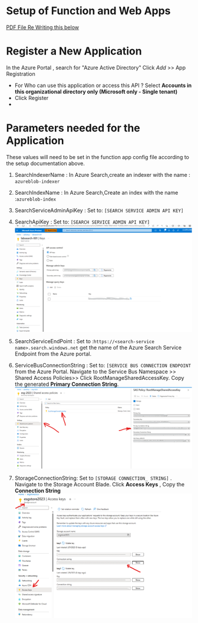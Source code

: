 # Setup of Function and Web Apps
[PDF File Re Writing this below](../documents/ms-sdg-poc-publish-setups.pdf)


# Register a New Application

In the Azure Portal , search for "Azure Active Directory"
 Click *Add* >> App Registration

- For Who can use this application or access this API ?
    Select **Accounts in this organizational directory only (Microsoft only - Single tenant)**
- Click Register
-

# Parameters needed for the Application
These values will need to be set in the function app config file according to the setup documentation above.

1. SearchIndexerName :  In Azure Search,create an indexer with the name : `azureblob-indexer`
1. SearchIndexName :  In Azure Search,Create an index with the name :`azureblob-index`
1. SearchServiceAdminApiKey : Set to: `[SEARCH SERVICE ADMIN API KEY]`
1. SearchApiKey : Set to:   `[SEARCH SERVICE ADMIN API KEY]`
![ServiceBusEndpoint](../images/module00.1/searchservicekey.png)


1. SearchServiceEndPoint : Set to :`https://<search-service name>.search.windows.net` get the name of the Azure Search Service Endpoint from the Azure portal. 

1. ServiceBusConnectionString : Set to: `[SERVICE BUS CONNECTION ENDPOINT` from the Azure Portal. Navigate to the Service Bus Namespace >> Shared Access Policies>> Click RootManageSharedAccessKey. Copy the generated **Primary Connection String**.
![ServiceBusEndpoint](../images/module00.1/service_bus_endpoint.png)
1. StorageConnectionString: Set to `[STORAGE CONNECTION_ STRING]` . Navigate to the Storage Account Blade. Click **Access Keys** , Copy the **Connection String**
![StorageAccountKey](../images/module00.1/get_storageaccount_key.png)